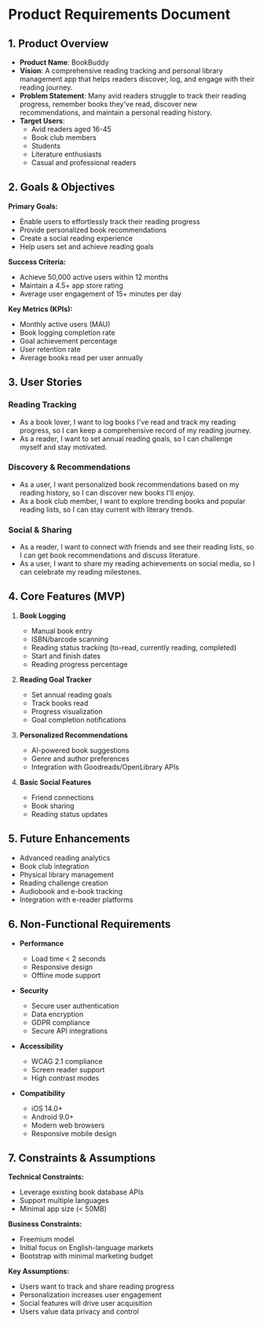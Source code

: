 # Product Requirements Document

## 1. Product Overview
- **Product Name**: BookBuddy
- **Vision**: A comprehensive reading tracking and personal library management app that helps readers discover, log, and engage with their reading journey.
- **Problem Statement**: Many avid readers struggle to track their reading progress, remember books they've read, discover new recommendations, and maintain a personal reading history.
- **Target Users**: 
  - Avid readers aged 16-45
  - Book club members
  - Students
  - Literature enthusiasts
  - Casual and professional readers

## 2. Goals & Objectives
**Primary Goals:**
- Enable users to effortlessly track their reading progress
- Provide personalized book recommendations
- Create a social reading experience
- Help users set and achieve reading goals

**Success Criteria:**
- Achieve 50,000 active users within 12 months
- Maintain a 4.5+ app store rating
- Average user engagement of 15+ minutes per day

**Key Metrics (KPIs):**
- Monthly active users (MAU)
- Book logging completion rate
- Goal achievement percentage
- User retention rate
- Average books read per user annually

## 3. User Stories

### Reading Tracking
- As a book lover, I want to log books I've read and track my reading progress, so I can keep a comprehensive record of my reading journey.
- As a reader, I want to set annual reading goals, so I can challenge myself and stay motivated.

### Discovery & Recommendations
- As a user, I want personalized book recommendations based on my reading history, so I can discover new books I'll enjoy.
- As a book club member, I want to explore trending books and popular reading lists, so I can stay current with literary trends.

### Social & Sharing
- As a reader, I want to connect with friends and see their reading lists, so I can get book recommendations and discuss literature.
- As a user, I want to share my reading achievements on social media, so I can celebrate my reading milestones.

## 4. Core Features (MVP)
1. **Book Logging**
   - Manual book entry
   - ISBN/barcode scanning
   - Reading status tracking (to-read, currently reading, completed)
   - Start and finish dates
   - Reading progress percentage

2. **Reading Goal Tracker**
   - Set annual reading goals
   - Track books read
   - Progress visualization
   - Goal completion notifications

3. **Personalized Recommendations**
   - AI-powered book suggestions
   - Genre and author preferences
   - Integration with Goodreads/OpenLibrary APIs

4. **Basic Social Features**
   - Friend connections
   - Book sharing
   - Reading status updates

## 5. Future Enhancements
- Advanced reading analytics
- Book club integration
- Physical library management
- Reading challenge creation
- Audiobook and e-book tracking
- Integration with e-reader platforms

## 6. Non-Functional Requirements
- **Performance**
  - Load time < 2 seconds
  - Responsive design
  - Offline mode support

- **Security**
  - Secure user authentication
  - Data encryption
  - GDPR compliance
  - Secure API integrations

- **Accessibility**
  - WCAG 2.1 compliance
  - Screen reader support
  - High contrast modes

- **Compatibility**
  - iOS 14.0+
  - Android 9.0+
  - Modern web browsers
  - Responsive mobile design

## 7. Constraints & Assumptions
**Technical Constraints:**
- Leverage existing book database APIs
- Support multiple languages
- Minimal app size (< 50MB)

**Business Constraints:**
- Freemium model
- Initial focus on English-language markets
- Bootstrap with minimal marketing budget

**Key Assumptions:**
- Users want to track and share reading progress
- Personalization increases user engagement
- Social features will drive user acquisition
- Users value data privacy and control